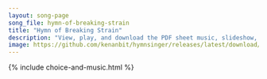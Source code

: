 ```yaml
---
layout: song-page
song_file: hymn-of-breaking-strain
title: "Hymn of Breaking Strain"
description: "View, play, and download the PDF sheet music, slideshow, and audio. Lyrics: The careful textbooks measure (Let all who build beware!) the load, the shock, the pressure material can bear. So when a buckled girder lets down a st... english secular 4part chords"
image: https://github.com/kenanbit/hymnsinger/releases/latest/download/hymn-of-breaking-strain-trad.png
---
```


{% include choice-and-music.html %}